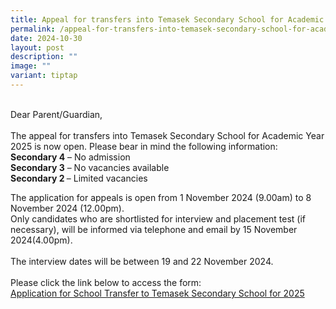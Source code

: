 ```yaml
---
title: Appeal for transfers into Temasek Secondary School for Academic Year 2025
permalink: /appeal-for-transfers-into-temasek-secondary-school-for-academic-year-2025/
date: 2024-10-30
layout: post
description: ""
image: ""
variant: tiptap
---
```

<p></p>
<p>
<br>Dear Parent/Guardian,
<br>
<br>The appeal for transfers into Temasek Secondary School for Academic Year
2025 is now open. Please bear in mind the following information:
<br><strong>Secondary 4</strong> – No admission
<br><strong>Secondary 3</strong> – No vacancies available
<br><strong>Secondary 2 </strong>– Limited vacancies</p>
<p>The application for appeals is open from 1 November 2024 (9.00am) to 8<sup> </sup>November
2024 (12.00pm).
<br>Only candidates who are shortlisted for interview and placement test (if
necessary), will be informed via telephone and email by 15 November 2024(4.00pm).
<br>
<br>The interview dates will be between 19 and 22&nbsp;November 2024.
<br>
<br>Please click the link below to access the form:
<br><a href="https://form.gov.sg/66d949a5e0c3bdf1214ee3fc" rel="noopener noreferrer nofollow" target="_blank">Application for School Transfer to Temasek Secondary School for 2025</a>
</p>
<p></p>